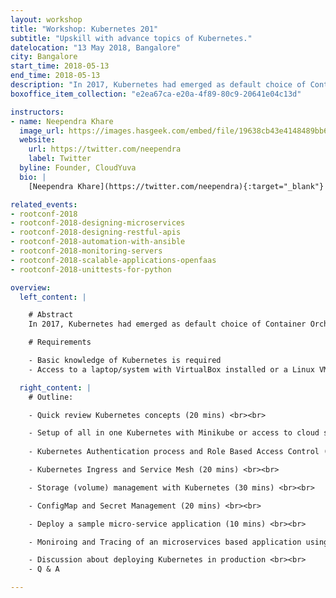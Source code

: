 ```yaml
---
layout: workshop
title: "Workshop: Kubernetes 201"
subtitle: "Upskill with advance topics of Kubernetes."
datelocation: "13 May 2018, Bangalore"
city: Bangalore
start_time: 2018-05-13
end_time: 2018-05-13
description: "In 2017, Kubernetes had emerged as default choice of Container Orchestration. This workshop will look at some of the advance topics of Kubernetes like RBAC, Ingress, Storage management, Monitoring etc. "
boxoffice_item_collection: "e2ea67ca-e20a-4f89-80c9-20641e04c13d"

instructors:
- name: Neependra Khare
  image_url: https://images.hasgeek.com/embed/file/19638cb43e4148489bb63fcaa3065836
  website: 
    url: https://twitter.com/neependra
    label: Twitter
  byline: Founder, CloudYuva
  bio: |
    [Neependra Khare](https://twitter.com/neependra){:target="_blank"} is Founder and Principal Consultant at [CloudYuga](www.cloudyuga.guru){:target="_blank"}. CloudYuga provides training and consulting on Docker, Kubernetes, CoreOS, GO Programming etc. He is one of the [Docker Captain](https://www.docker.com/community/docker-captains){:target="_blank"} as well and running [Docker Meetup Group in Bangalore](https://www.meetup.com/Docker-Bangalore/){target="_target"} for 4 years. In 2015 he authored a book on Docker, [Docker Cookbook](https://www.packtpub.com/virtualization-and-cloud/docker-cookbook){:target="_blank"}. In 2016 he co-authored a course on [Cloud Infrastructure Technologies at Edx for Linux Foundation](https://www.edx.org/course/introduction-cloud-infrastructure-linuxfoundationx-lfs151-x){:target="_blank"}. Last year he launched few [container ralated courses](https://school.cloudyuga.guru/){:target="_blank"}, including [Introduction to Kubernetes course](https://www.edx.org/course/introduction-to-kubernetes){:target="_blank"} on Edx for The Linux Foundation.

related_events:
- rootconf-2018
- rootconf-2018-designing-microservices
- rootconf-2018-designing-restful-apis
- rootconf-2018-automation-with-ansible
- rootconf-2018-monitoring-servers
- rootconf-2018-scalable-applications-openfaas
- rootconf-2018-unittests-for-python

overview:
  left_content: |

    # Abstract
    In 2017, Kubernetes had emerged as default choice of Container Orchestration. This workshop will look at some of the advance topics of Kubernetes like RBAC, Ingress, Storage management, Monitoring etc. 

    # Requirements

    - Basic knowledge of Kubernetes is required
    - Access to a laptop/system with VirtualBox installed or a Linux VM

  right_content: |
    # Outline:

    - Quick review Kubernetes concepts (20 mins) <br><br>

    - Setup of all in one Kubernetes with Minikube or access to cloud setup would be provided (10-15 mins) <br><br>
    
    - Kubernetes Authentication process and Role Based Access Control (20 mins) <br><br>

    - Kubernetes Ingress and Service Mesh (20 mins) <br><br>

    - Storage (volume) management with Kubernetes (30 mins) <br><br>

    - ConfigMap and Secret Management (20 mins) <br><br>

    - Deploy a sample micro-service application (10 mins) <br><br>

    - Moniroing and Tracing of an microservices based application using Prometheus and OpenTracing (30 mins) <br><br>

    - Discussion about deploying Kubernetes in production <br><br>
    - Q & A 

---
```

